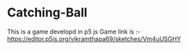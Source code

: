 # Catching-Ball
This is a game developd in p5 js
Game link is :- https://editor.p5js.org/vikramthapa69/sketches/Vm4uUSGHY
